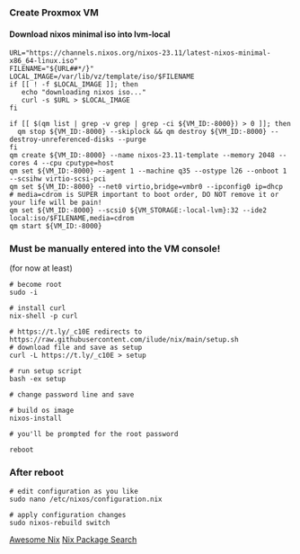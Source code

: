 ### Create Proxmox VM

#### Download nixos minimal iso into lvm-local

```
URL="https://channels.nixos.org/nixos-23.11/latest-nixos-minimal-x86_64-linux.iso"
FILENAME="${URL##*/}"
LOCAL_IMAGE=/var/lib/vz/template/iso/$FILENAME
if [[ ! -f $LOCAL_IMAGE ]]; then 
   echo "downloading nixos iso..."
   curl -s $URL > $LOCAL_IMAGE
fi

if [[ $(qm list | grep -v grep | grep -ci ${VM_ID:-8000}) > 0 ]]; then
  qm stop ${VM_ID:-8000} --skiplock && qm destroy ${VM_ID:-8000} --destroy-unreferenced-disks --purge
fi
qm create ${VM_ID:-8000} --name nixos-23.11-template --memory 2048 --cores 4 --cpu cputype=host
qm set ${VM_ID:-8000} --agent 1 --machine q35 --ostype l26 --onboot 1 --scsihw virtio-scsi-pci 
qm set ${VM_ID:-8000} --net0 virtio,bridge=vmbr0 --ipconfig0 ip=dhcp
# media=cdrom is SUPER important to boot order, DO NOT remove it or your life will be pain!
qm set ${VM_ID:-8000} --scsi0 ${VM_STORAGE:-local-lvm}:32 --ide2 local:iso/$FILENAME,media=cdrom 
qm start ${VM_ID:-8000}

```

### Must be manually entered into the VM console! 
(for now at least)
```
# become root
sudo -i

# install curl 
nix-shell -p curl

# https://t.ly/_c10E redirects to https://raw.githubusercontent.com/ilude/nix/main/setup.sh
# download file and save as setup
curl -L https://t.ly/_c10E > setup

# run setup script
bash -ex setup

# change password line and save

# build os image
nixos-install

# you'll be prompted for the root password

reboot
```

### After reboot
```
# edit configuration as you like
sudo nano /etc/nixos/configuration.nix

# apply configuration changes
sudo nixos-rebuild switch
```

[Awesome Nix](https://github.com/nix-community/awesome-nix)
[Nix Package Search](https://search.nixos.org/packages)
